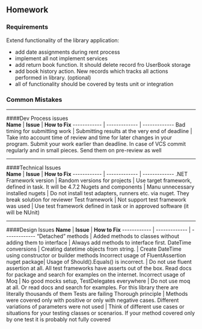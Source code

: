 ﻿## Homework

### Requirements
Extend functionality of the library application: 
- add date assignments during rent process  
- implement all not implement services  
- add return book function. It should delete record fro UserBook storage  
- add book history action. New records which tracks all actions performed in library. (optional)  
- all of functionality should be covered by tests unit or integration  

### Common Mistakes
  
  
------------  
####Dev Process issues  
**Name** | **Issue** | **How to Fix**
------------ | ------------- | -------------
Bad timing for submitting work | Submitting results at the very end of deadline | Take into account time of review and time for later changes in your program.  Submit your work earlier than deadline.  In case of VCS commit regularly and in small pieces. Send them on pre-review as well  
  
  
------------  
####Technical Issues  
**Name** | **Issue** | **How to Fix**
------------ | ------------- | -------------
.NET Framework version | Random versions for projects  | Use target framework, defined in task. It will be 4.7.2 
Nugets and components | Manu unnecessary installed nugets | Do not install test adapters, runners etc. via nuget. They break solution for reviewer 
Test framework | Not support test framework was used | Use test framework defined in task or in approved software (it will be NUnit) 
  
  
------------  
####Design Issues
**Name** | **Issue** | **How to Fix**
------------ | ------------- | -------------
“Detached” methods | Added methods to classes without adding them to interface | Always add methods to interface first. 
DateTime conversions | Creating datetime objects from string. | Create DateTime using constructor or builder methods 
Incorrect usage of FluentAssertion  nuget package| Usage of Should().Equals() is incorrect. | Do not use fluent assertion at all. All test frameworks have asserts out of the box. Read docs for package and search for examples on the internet. 
Incorrect usage of Moq | No good mocks setup, TestDelegates everywhere | Do not use moq at all. Or read docs and search for examples. For this library there are literally thousands of them 
Tests are failing Thorough principle | Methods were covered only with positive or only with negative cases. Different variations of parameters were not used | Think of different use cases or situations for your testing classes or scenarios. If your method covered only by one test it is probably not fully covered
